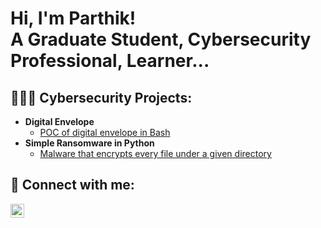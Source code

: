 <h1>Hi, I'm Parthik! <br/>A Graduate Student, Cybersecurity Professional, Learner...</h1>


<h2>👨🏻‍💻 Cybersecurity Projects:</h2>

- <b>Digital Envelope</b>
  - [POC of digital envelope in Bash](https://github.com/Parthik-Bhardwaj/Digital-Envelope)
- <b>Simple Ransomware in Python</b>
  - [Malware that encrypts every file under a given directory](https://github.com/Parthik-Bhardwaj/Simple_Ransomware) <b>
<!--
- <b>PowerShell</b>
  - [Windows EventLog: Failed RDP Logins Source IP to full GeoData Conversion](https://github.com/joshmadakor1/Sentinel-Lab)
  - [JWipe (Disk Wiping Utility)](https://github.com/joshmadakor1/Jwipe.PowerShell)
  - [Active Directory Bulk User Creation](https://github.com/joshmadakor1/AD_PS)
  - [FIM (File Integrity Monitor)](https://github.com/joshmadakor1/PowerShell-Integrity-FIM)
- <b>C# (.NET Desktop Applications)</b>
  - [Ransomware Proof of Concept (Encrypter)](https://github.com/joshmadakor1/EncrypterPOC)
  - [Ransomware Proof of Concept (Decrypter)](https://github.com/joshmadakor1/DecrypterPOC)
  - [Keylogger with Email Capability](https://github.com/joshmadakor1/Key-Logger-With-Email)
- <b>Python</b>
  - [Package Delivery Application (Datastructures and Algorithms Demo)](https://github.com/joshmadakor1/Package-Delivery-Pathfinding-Algorithm)
<!--
<h2>📺 Popular YouTube Videos</h2>

- [How to get into Cybersecurity Starting From Zero](https://www.youtube.com/watch?v=a83ASGn_V_s)
- [A Day in the Life of a Cybersecurity Anayst](https://www.youtube.com/watch?v=uHy3oM7NnoU)
- [How to Create a KeyLogger (C#)](https://www.youtube.com/watch?v=N-L9hklSlNk)
- [Ransomware Demonstration (C#)](https://www.youtube.com/watch?v=OfvdQeh79s0)
- [Is WGU Legit?](https://www.youtube.com/watch?v=E2MwRWxDBkA)

https://cdn.jsdelivr.net/npm/simple-icons@v3/icons/linkedin.svg
-->
<h2> 🤳 Connect with me:</h2>

[<img align="left" alt="bhardwaj-p | LinkedIn" width="22px" src="https://cdn-icons-png.flaticon.com/512/174/174857.png" />][linkedin]

[linkedin]: https://linkedin.com/in/bhardwaj-p

